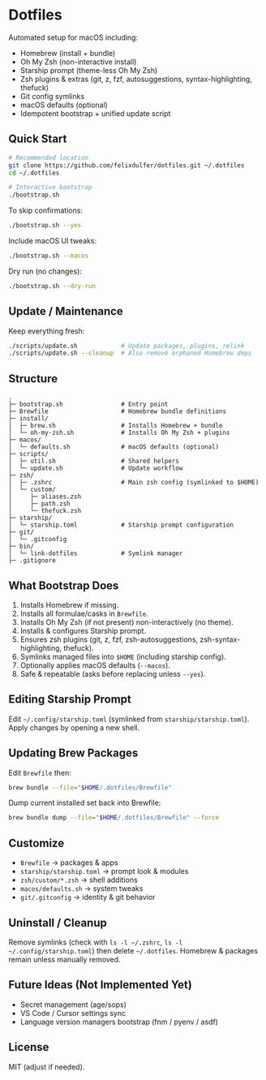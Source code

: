 # Dotfiles

Automated setup for macOS including:

- Homebrew (install + bundle)
- Oh My Zsh (non-interactive install)
- Starship prompt (theme-less Oh My Zsh)
- Zsh plugins & extras (git, z, fzf, autosuggestions, syntax-highlighting, thefuck)
- Git config symlinks
- macOS defaults (optional)
- Idempotent bootstrap + unified update script

## Quick Start

```bash
# Recommended location
git clone https://github.com/felixdulfer/dotfiles.git ~/.dotfiles
cd ~/.dotfiles

# Interactive bootstrap
./bootstrap.sh
```

To skip confirmations:

```bash
./bootstrap.sh --yes
```

Include macOS UI tweaks:

```bash
./bootstrap.sh --macos
```

Dry run (no changes):

```bash
./bootstrap.sh --dry-run
```

## Update / Maintenance

Keep everything fresh:

```bash
./scripts/update.sh            # Update packages, plugins, relink
./scripts/update.sh --cleanup  # Also remove orphaned Homebrew deps
```

## Structure

```
.
├─ bootstrap.sh                # Entry point
├─ Brewfile                    # Homebrew bundle definitions
├─ install/
│  ├─ brew.sh                  # Installs Homebrew + bundle
│  └─ oh-my-zsh.sh             # Installs Oh My Zsh + plugins
├─ macos/
│  └─ defaults.sh              # macOS defaults (optional)
├─ scripts/
│  ├─ util.sh                  # Shared helpers
│  └─ update.sh                # Update workflow
├─ zsh/
│  ├─ .zshrc                   # Main zsh config (symlinked to $HOME)
│  └─ custom/
│     ├─ aliases.zsh
│     ├─ path.zsh
│     └─ thefuck.zsh
├─ starship/
│  └─ starship.toml            # Starship prompt configuration
├─ git/
│  └─ .gitconfig
├─ bin/
│  └─ link-dotfiles            # Symlink manager
├─ .gitignore
```

## What Bootstrap Does

1. Installs Homebrew if missing.
2. Installs all formulae/casks in `Brewfile`.
3. Installs Oh My Zsh (if not present) non-interactively (no theme).
4. Installs & configures Starship prompt.
5. Ensures zsh plugins (git, z, fzf, zsh-autosuggestions, zsh-syntax-highlighting, thefuck).
6. Symlinks managed files into `$HOME` (including starship config).
7. Optionally applies macOS defaults (`--macos`).
8. Safe & repeatable (asks before replacing unless `--yes`).

## Editing Starship Prompt

Edit `~/.config/starship.toml` (symlinked from `starship/starship.toml`). Apply changes by opening a new shell.

## Updating Brew Packages

Edit `Brewfile` then:

```bash
brew bundle --file="$HOME/.dotfiles/Brewfile"
```

Dump current installed set back into Brewfile:

```bash
brew bundle dump --file="$HOME/.dotfiles/Brewfile" --force
```

## Customize

- `Brewfile` → packages & apps
- `starship/starship.toml` → prompt look & modules
- `zsh/custom/*.zsh` → shell additions
- `macos/defaults.sh` → system tweaks
- `git/.gitconfig` → identity & git behavior

## Uninstall / Cleanup

Remove symlinks (check with `ls -l ~/.zshrc`, `ls -l ~/.config/starship.toml`) then delete `~/.dotfiles`. Homebrew & packages remain unless manually removed.

## Future Ideas (Not Implemented Yet)

- Secret management (age/sops)
- VS Code / Cursor settings sync
- Language version managers bootstrap (fnm / pyenv / asdf)

## License

MIT (adjust if needed).